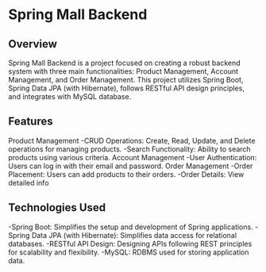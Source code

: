 # Spring Mall Backend
## Overview
Spring Mall Backend is a project focused on creating a robust backend system with three main functionalities: Product Management, Account Management, and Order Management. This project utilizes Spring Boot, Spring Data JPA (with Hibernate), follows RESTful API design principles, and integrates with MySQL database.

## Features
Product Management
-CRUD Operations: Create, Read, Update, and Delete operations for managing products.
-Search Functionality: Ability to search products using various criteria.
Account Management
-User Authentication: Users can log in with their email and password.
Order Management
-Order Placement: Users can add products to their orders.
-Order Details: View detailed info

## Technologies Used
-Spring Boot: Simplifies the setup and development of Spring applications.
-Spring Data JPA (with Hibernate): Simplifies data access for relational databases.
-RESTful API Design: Designing APIs following REST principles for scalability and flexibility.
-MySQL: RDBMS used for storing application data.
